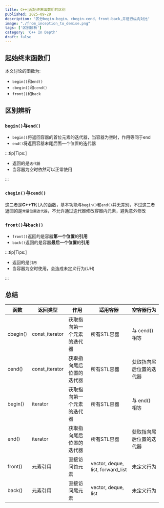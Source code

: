 ```yaml
---
title: C++|起始终末函数们的区别
published: 2025-09-29
description: '区分begin-begin、cbegin-cend、front-back,并进行纵向对比'
image: "./from_inception_to_demise.png"
tags: ['区别辨析']
category: 'C++ In Depth'
draft: false 
---
```


## 起始终末函数们

本文讨论的函数为:

- `begin()`和`end()`
- `cbegin()`和`cend()`
- `front()`和`back`

## 区别辨析

### `begin()`与`end()`

- `begin()`将返回容器的首位元素的迭代器，当容器为空时，作用等同于end
- `end()`将返回容器末尾后面一个位置的迭代器

:::tip[Tips:]

- 返回的是`迭代器`
- 当容器为空时依然可以正常使用

:::

### `cbegin()`与`cend()`

这二者是**C++11**引入的函数，基本功能与`begin()`和`end()`并无差别，不过这二者返回的是`常量位置迭代器`，不允许通过迭代器修改容器内元素，避免意外修改

### `front()`与`back()`

- `front()`返回的是容器**第一个位置**的**引用**
- `back()`返回的是容器**最后一个位置**的**引用**

:::tip[Tips:]

- 返回的是`引用`
- 当容器为空时使用，会造成未定义行为(UH)

:::

## 总结

| 函数    | 返回类型 | 作用           | 适用容器                          | 空容器行为      |
| ------- | -------- | -------------- | --------------------------------- | --------------- |
| cbegin() | const_iterator | 获取指向第一个元素的迭代器 | 所有STL容器                       | 与 cend() 相等   |
| cend()   | const_iterator | 获取指向尾后位置的迭代器   | 所有STL容器                       |  获取指向尾后位置的迭代器  |
| begin() | iterator | 获取指向第一个元素的迭代器 | 所有STL容器                       | 与 end() 相等   |
| end()   | iterator | 获取指向尾后位置的迭代器   | 所有STL容器                       | 获取指向尾后位置的迭代器 |
| front() | 元素引用 | 直接访问首元素 | vector, deque, list, forward_list | 未定义行为      |
| back()  | 元素引用 | 直接访问尾元素 | vector, deque, list               | 未定义行为      |
